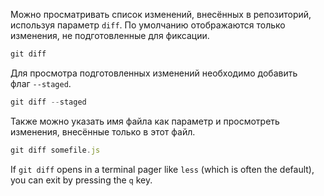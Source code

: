Можно просматривать список изменений, внесённых в репозиторий, используя параметр `diff`. По умолчанию отображаются только изменения, не подготовленные для фиксации.    

```js
git diff
```

Для просмотра подготовленных изменений необходимо добавить флаг `--staged`.    

```js
git diff --staged
```

Также можно указать имя файла как параметр и просмотреть изменения, внесённые только в этот файл.  

```js
git diff somefile.js
```

If `git diff` opens in a terminal pager like `less` (which is often the default), you can exit by pressing the `q` key.